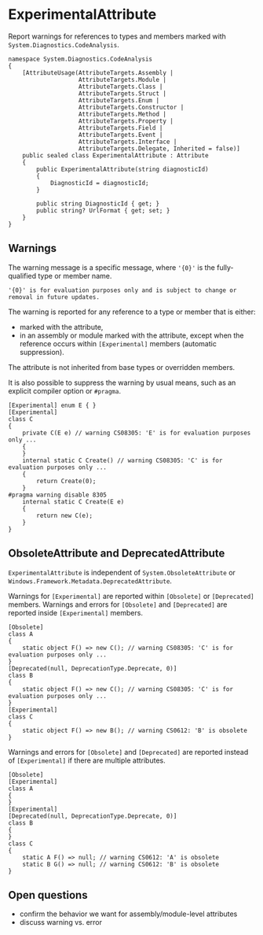 ExperimentalAttribute
=====================
Report warnings for references to types and members marked with `System.Diagnostics.CodeAnalysis`.
```
namespace System.Diagnostics.CodeAnalysis
{
    [AttributeUsage(AttributeTargets.Assembly |
                    AttributeTargets.Module |
                    AttributeTargets.Class |
                    AttributeTargets.Struct |
                    AttributeTargets.Enum |
                    AttributeTargets.Constructor |
                    AttributeTargets.Method |
                    AttributeTargets.Property |
                    AttributeTargets.Field |
                    AttributeTargets.Event |
                    AttributeTargets.Interface |
                    AttributeTargets.Delegate, Inherited = false)]
    public sealed class ExperimentalAttribute : Attribute
    {
        public ExperimentalAttribute(string diagnosticId)
        {
            DiagnosticId = diagnosticId;
        }

        public string DiagnosticId { get; }
        public string? UrlFormat { get; set; }
    }
}
```

## Warnings
The warning message is a specific message, where `'{0}'` is the fully-qualified type or member name.
```
'{0}' is for evaluation purposes only and is subject to change or removal in future updates.
```

The warning is reported for any reference to a type or member that is either:
- marked with the attribute,
- in an assembly or module marked with the attribute,
except when the reference occurs  within `[Experimental]` members (automatic suppression).

The attribute is not inherited from base types or overridden members.

It is also possible to suppress the warning by usual means, such as an explicit compiler option or `#pragma`.
```
[Experimental] enum E { }
[Experimental]
class C
{
    private C(E e) // warning CS08305: 'E' is for evaluation purposes only ...
    {
    }
    internal static C Create() // warning CS08305: 'C' is for evaluation purposes only ...
    {
        return Create(0);
    }
#pragma warning disable 8305
    internal static C Create(E e)
    {
        return new C(e);
    }
}
```

## ObsoleteAttribute and DeprecatedAttribute
`ExperimentalAttribute` is independent of `System.ObsoleteAttribute` or `Windows.Framework.Metadata.DeprecatedAttribute`.

Warnings for `[Experimental]` are reported within `[Obsolete]` or `[Deprecated]` members.
Warnings and errors for `[Obsolete]` and `[Deprecated]` are reported inside `[Experimental]` members.
```
[Obsolete]
class A
{
    static object F() => new C(); // warning CS08305: 'C' is for evaluation purposes only ...
}
[Deprecated(null, DeprecationType.Deprecate, 0)]
class B
{
    static object F() => new C(); // warning CS08305: 'C' is for evaluation purposes only ...
}
[Experimental]
class C
{
    static object F() => new B(); // warning CS0612: 'B' is obsolete
}
```

Warnings and errors for `[Obsolete]` and `[Deprecated]` are reported instead of `[Experimental]` if there are multiple attributes.
```
[Obsolete]
[Experimental]
class A
{
}
[Experimental]
[Deprecated(null, DeprecationType.Deprecate, 0)]
class B
{
}
class C
{
    static A F() => null; // warning CS0612: 'A' is obsolete
    static B G() => null; // warning CS0612: 'B' is obsolete
}
```

## Open questions
- confirm the behavior we want for assembly/module-level attributes
- discuss warning vs. error
